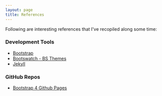 ```yaml
---
layout: page
title: References
---
```


Following are interesting references that I've recopiled along some time:

### Development Tools
- [Bootstrap](https://getbootstrap.com/)
- [Bootswatch - BS Themes](https://bootswatch.com/)
- [Jekyll](https://jekyllrb.com/)

### GitHub Repos
- [Bootstrap 4 Github Pages](https://github.com/nicolas-van/bootstrap-4-github-pages)